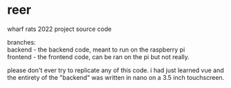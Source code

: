 # reer
wharf rats 2022 project source code

branches:  
backend - the backend code, meant to run on the raspberry pi  
frontend - the frontend code, can be ran on the pi but not really.

please don't ever try to replicate any of this code. i had just learned vue and the entirety of the "backend" was written in nano on a 3.5 inch touchscreen.
